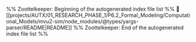 %% Zoottelkeeper: Beginning of the autogenerated index file list  %%
📄 [[projects/AUTX/01_RESEARCH_PHASE_1/P6.2_Formal_Modeling/Computational_Models/mvu2-sim/node_modules/@types/yargs-parser/README|README]]
%% Zoottelkeeper: End of the autogenerated index file list  %%
